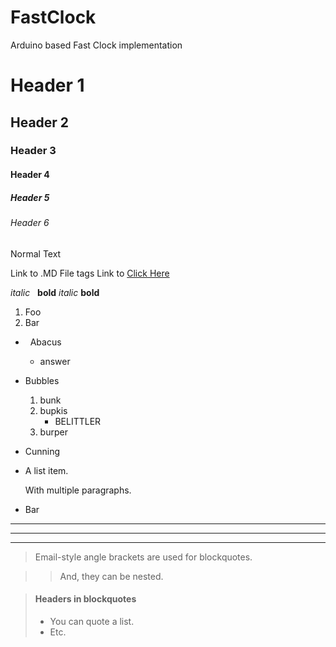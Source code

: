 # FastClock
Arduino based Fast Clock implementation

# Header 1 #

## Header 2 ##

### Header 3

#### Header 4
##### Header 5
###### Header 6

Normal Text

Link to .MD File tags
Link to [Click Here](https://github.com/fletcher/MultiMarkdown/blob/master/Documentation/Markdown%20Syntax.md "Title")

*italic*   **bold**
_italic_   __bold__

1.  Foo
2.  Bar

*   Abacus
	* answer
*   Bubbles
	1.  bunk
	2.  bupkis
		* BELITTLER
	3. burper
*   Cunning


*   A list item.

	With multiple paragraphs.

*   Bar


---

* * *

- - - - 

> Email-style angle brackets
> are used for blockquotes.

> > And, they can be nested.

> #### Headers in blockquotes
> 
> * You can quote a list.
> * Etc.
